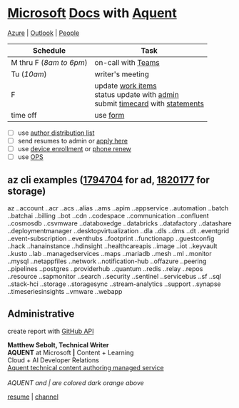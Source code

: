 # [Microsoft](http://www.microsoft.com) [Docs](https://review.docs.microsoft.com/help/?branch=master) with [Aquent](https://my.aquent.com/mat/myaquent?PROC=AWUIDrawMatLogin)

[Azure](https://ms.portal.azure.com/#home) | [Outlook](https://outlook.office.com/mail/inbox) | [People](https://repos.opensource.microsoft.com/people?q=)

|Schedule|Task|
|-|-|
|M thru F (*8am to 6pm*)|on-call with [Teams](https://teams.microsoft.com/_#/my/file-recent)|
|Tu (*10am*)|writer's meeting|
|F|update [work items](https://mseng.visualstudio.com/TechnicalContent/_workitems/assignedtome/)<br/>status update with [admin](https://microsoft.sharepoint.com/teams/APEX_Aquent/SitePages/Content%20Development%20Service.aspx)<br/>submit [timecard](https://aquentstudios.robohead.com/login.do#) with [statements](https://online.adp.com/ipay/login.html) |
|time off|use [form](https://docs.google.com/forms/d/e/1FAIpQLSc9AzC1gU1vnGiZYnYE40EAabMVR6AEc8Ell7yQYtTnBE9aPw/viewform)|

- [ ] use [author distribution list](apexauth-int@microsoft.com)
- [ ] send resumes to admin or [apply here](https://my.aquent.com/mat/myaquent?PROC=AWUIDrawJobDesc&postingId=155866)
- [ ] use [device enrollment](https://portal.manage-beta.microsoft.com/devices) or [phone renew](https://phoneregistration.microsoft.com/)
- [ ] use [OPS](https://ops.microsoft.com/#/)

## az cli examples ([1794704](https://dev.azure.com/mseng/TechnicalContent/_workitems/edit/1794704) for ad, [1820177](https://dev.azure.com/mseng/TechnicalContent/_workitems/edit/1820177) for storage)

az 
..account
..acr
..acs
..alias 
..ams 
..apim 
..appservice 
..automation 
..batch 
..batchai 
..billing 
..bot 
..cdn 
..codespace 
..communication 
..confluent 
..cosmosdb 
..csvmware 
..databoxedge 
..databricks 
..datafactory 
..datashare 
..deploymentmanager 
..desktopvirtualization 
..dla 
..dls 
..dms 
..dt 
..eventgrid 
..event-subscription 
..eventhubs 
..footprint 
..functionapp 
..guestconfig 
..hack 
..hanainstance 
..hdinsight 
..healthcareapis 
..image 
..iot 
..keyvault 
..kusto 
..lab
..managedservices 
..maps 
..mariadb 
..mesh 
..ml
..monitor
..mysql 
..netappfiles 
..network 
..notification-hub
..offazure 
..peering 
..pipelines 
..postgres 
..providerhub 
..quantum 
..redis 
..relay 
..repos 
..resource 
..sapmonitor 
..search 
..security
..sentinel 
..servicebus 
..sf 
..sql 
..stack-hci 
..storage 
..storagesync 
..stream-analytics 
..support 
..synapse 
..timeseriesinsights 
..vmware
..webapp

## Administrative

create report with [GitHub API](https://github.com/msebolt/msebolt.github.io/tree/master/samples/github)

**Matthew Sebolt, Technical Writer**<br/>
**AQUENT** at Microsoft **|** Content + Learning<br/>
Cloud + AI Developer Relations<br/>
[Aquent technical content authoring managed service](https://nam06.safelinks.protection.outlook.com/?url=https%3A%2F%2Freview.docs.microsoft.com%2Fen-us%2Fhelp%2Fcontribute%2Fvendor-team-authoring-engagement%3Fbranch%3Dmaster&data=02%7C01%7Cv-masebo%40microsoft.com%7C88251647e938437a86a208d71c47ceca%7C72f988bf86f141af91ab2d7cd011db47%7C1%7C0%7C637008967045334656&sdata=HLxIh8BtZC93qXtcpGusGLW0UKl1fJN5FIjeqXL4BDk%3D&reserved=0)<br/><br/>
*AQUENT and | are colored dark orange above*

[resume](https://www.linkedin.com/in/msebolt/) | [channel](https://www.youtube.com/channel/UCn0RBSl4jMARPAhIHELZIAQ)
